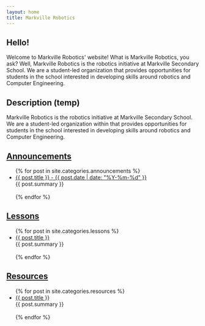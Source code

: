 ```yaml
---
layout: home
title: Markville Robotics
---
```


## Hello!
Welcome to Markville Robotics' website! What is Markville Robotics, you ask? Well, Markville Robotics is the robotics initiative at Markville Secondary School. We are a student-led organization that provides opportunities for students in the school interested in developing skills around robotics and Computer Engineering. 

## Description (temp)
Markville Robotics is the robotics initiative at Markville Secondary School. We are a student-led organization within that provides opportunities for students in the school interested in developing skills around robotics and Computer Engineering. 

## [Announcements](https://markvillerobotics.github.io/announcements/)
<ul>
  {% for post in site.categories.announcements %}
    <li>
      <a href="{{ post.url }}"> {{ post.title }} - {{ post.date | date: "%Y-%m-%d" }} </a> <br> {{ post.summary }}
      <br><br>
    </li>
  {% endfor %}
</ul>

## [Lessons](https://markvillerobotics.github.io/lessons/)
<ul>
   {% for post in site.categories.lessons %}
    <li>
      <a href="{{ post.url }}"> {{ post.title }} </a> <br> {{ post.summary }}
      <br><br>
    </li>
  {% endfor %}
</ul>

## [Resources](https://markvillerobotics.github.io/resources/)
<ul>
  {% for post in site.categories.resources %}
    <li>
      <a href="{{ post.url }}"> {{ post.title }} </a> <br> {{ post.summary }}
      <br><br>
    </li>
  {% endfor %}
</ul>
